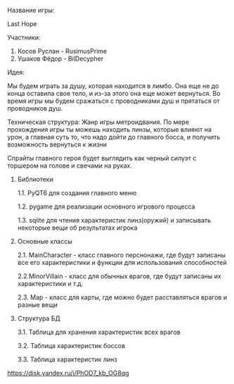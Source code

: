 Название игры: 

Last Hope

Участники: 
1. Косов Руслан - RusimusPrime
2. Ушаков Фёдор - BilDecypher

Идея:

Мы будем играть за душу, которая находится в лимбо. Она еще не до конца оставила свое тело, и из-за этого она еще может вернуться. Во время игры мы будем сражаться с проводниками душ и прятаться от проводников душ.

Техническая структура:
Жанр игры метроидвания. По мере прохождения игры ты можешь находить линзы, которые влияют на урон, а главная суть то, что надо дойти до главного босса, и получить возможность вернуться к жизни 

Спрайты главного героя будет выглядить как черный силуэт с торшером на голове и свечами на руках.
1. Библиотеки
   
   1.1. PyQT6 для создания главного меню
   
   1.2. pygame для реализации основного игрового процесса
   
   1.3. sqlite для чтения характеристик линз(оружий) и записывать некоторые вещи об результатах игрока
2. Основные классы

   2.1. MainCharacter - класс главного перснонажи, где будут записаны все его характеристики и функции для использования способностей
   
   2.2.MinorVillain - класс для обычных врагов, где будут записаны их характеристики и т.д.
   
   2.3. Map - класс для карты, где можно будет расставляться врагов и разные вещи
   
3. Структура БД
   
   3.1. Таблица для хранения характеристик всех врагов
   
   3.2. Таблица характеристик боссов
   
   3.3. Таблица характеристик линз

https://disk.yandex.ru/i/PhOD7_kb_OG8qg
